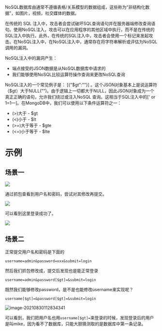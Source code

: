NoSQL数据库由通常不遵循表格/关系模型的数据组成，这些称为“非结构化数据”，如图片，视频，社交媒体的数据。

在传统的 SQL 注入中，攻击者会尝试破坏SQL查询语句并在服务器端修改查询语句。使用NoSQL注入，攻击可以在应用程序的其他区域中执行，而不是在传统的SQL注入中执行。此外，在传统的SQL注入中，攻击者会使用一个标记来发起攻击。在NoSQL注入中，在NoSQL注入中，通常存在将字符串解析或评估为NoSQL调用的漏洞。

NoSQL注入中的漏洞产生：

* 端点接受的JSON数据是从NoSQL数据库中请求的
* 我们能够使用NoSQL比较运算符操作查询来更改NoSQL查询

NoSQL注入的一个常见例子是： [{"$gt":""}] 。这个JSON对象基本上是说运算符（$gt）大于NULL("")。由于逻辑上一切都大于NULL，因此JSON对象成为一个真正正确的语句，允许我们绕过或注入NoSQL 查询。这相当于SQL注入中的[' or 1=1—]。在MongoDB中，我们可以使用以下条件运算符之一：

* (>)大于 - $gt
* (<)小于 - $lt
* (>=)大于等于 - $gte
* (<=)小于等于 - $lte



# 示例

## 场景一

![](https://borinboy.oss-cn-shanghai.aliyuncs.com/xntz/20210827190249.png)

通过抓包查看到用户名和密码，尝试对其修改再提交。

![](https://borinboy.oss-cn-shanghai.aliyuncs.com/xntz/20210827191501.png)

可以看到这里登录成功了。

![](https://borinboy.oss-cn-shanghai.aliyuncs.com/xntz/20210827191623.png)



## 场景二

正常提交用户名和密码是下面的

```
username=admin&password=xxx&submit=login
```

然后我们抓包修改成，提交后发现也是能正常登录

```
username=admin&password[$gt]=&submit=login
```

既然我们能够修改password，是不是也能修改username来实现呢？

```
username[$gt]=&password[$gt]=&submit=login
```

![image-20210830112834341](C:\Users\Xinfei\AppData\Roaming\Typora\typora-user-images\image-20210830112834341.png)

可以看到，我们把用户名也用`username[$gt]=`来登录的时候，发现登录后的用户是叫mike，因为看不了数据库，只能大胆猜测取的是数据库中第一条记录。